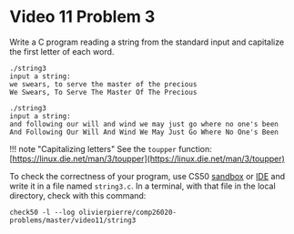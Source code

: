 # Video 11 Problem 3

Write a C program reading a string from the standard input and capitalize the
first letter of each word.

```shell
./string3
input a string:
we swears, to serve the master of the precious
We Swears, To Serve The Master Of The Precious

./string3
input a string:
and following our will and wind we may just go where no one's been
And Following Our Will And Wind We May Just Go Where No One's Been
```

!!! note "Capitalizing letters"
    See the `toupper` function:
    [https://linux.die.net/man/3/toupper](https://linux.die.net/man/3/toupper)

To check the correctness of your program, use CS50 [sandbox](sandbox.cs50.io)
or [IDE](ide.cs50.io) and write it in a file named `string3.c`. In a terminal,
with that file in the local directory, check with this command:
```shell
check50 -l --log olivierpierre/comp26020-problems/master/video11/string3
```
